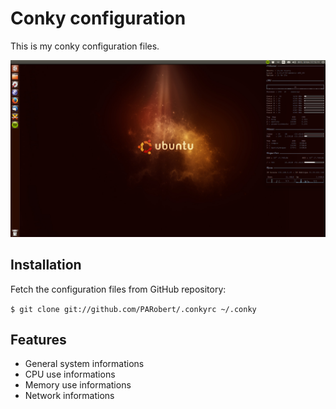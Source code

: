 # Conky configuration

This is my conky configuration files.

![Desktop with conky](/images/ecran.png)

## Installation

Fetch the configuration files from GitHub repository:

`$ git clone git://github.com/PARobert/.conkyrc ~/.conky`

## Features

* General system informations
* CPU use informations
* Memory use informations
* Network informations
